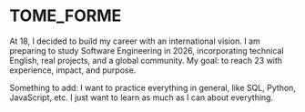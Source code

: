 # TOME_FORME
At 18, I decided to build my career with an international vision. I am preparing to study Software Engineering in 2026, incorporating technical English, real projects, and a global community. My goal: to reach 23 with experience, impact, and purpose.

Something to add: I want to practice everything in general, like SQL, Python, JavaScript, etc. I just want to learn as much as I can about everything.
